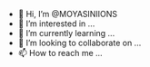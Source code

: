 - 👋 Hi, I’m @MOYASINIIONS
- 👀 I’m interested in ...
- 🌱 I’m currently learning ...
- 💞️ I’m looking to collaborate on ...
- 📫 How to reach me ...

<!---
MOYASINIIONS/MOYASINIIONS is a ✨ special ✨ repository because its `README.md` (this file) appears on your GitHub profile.
You can click the Preview link to take a look at your changes.
--->
